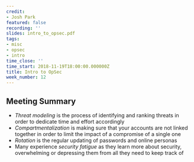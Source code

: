 ```yaml
---
credit:
- Josh Park
featured: false
recording: ''
slides: intro_to_opsec.pdf
tags:
- misc
- opsec
- intro
time_close: ''
time_start: 2018-11-19T18:00:00.000000Z
title: Intro to OpSec
week_number: 12
---
```

## Meeting Summary
- *Threat modeling* is the process of identifying and ranking threats in order to dedicate time and effort accordingly
- *Compartmentalization* is making sure that your accounts are not linked together in order to limit the impact of a compromise of a single one
- *Rotation* is the regular updating of passwords and online personas
- Many experience *security fatigue* as they learn more about security, overwhelming or depressing them from all they need to keep track of